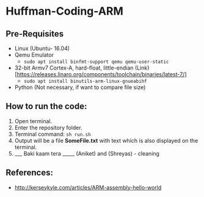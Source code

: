 # Huffman-Coding-ARM
## Pre-Requisites
- Linux (Ubuntu- 16.04) 
- Qemu Emulator
  - `sudo apt install binfmt-support qemu qemu-user-static`
- 32-bit Armv7 Cortex-A, hard-float, little-endian (Link)[https://releases.linaro.org/components/toolchain/binaries/latest-7/]
  - `sudo apt install binutils-arm-linux-gnueabihf`
- Python (Not necessary, if want to compare file size)
## How to run the code:
1) Open terminal.
2) Enter the repository folder.
3) Terminal command: ` sh run.sh `
4) Output will be a file **SomeFile.txt** with text which is also displayed on the terminal.
5) ___ Baki kaam tera _____ (Aniket) and (Shreyas) - cleaning

## References:
- http://kerseykyle.com/articles/ARM-assembly-hello-world
